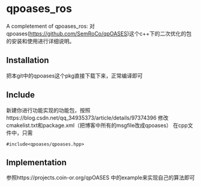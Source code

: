 # qpoases_ros
A completement of qpoases_ros: 对qpoases(https://github.com/SemRoCo/qpOASES)这个c++下的二次优化的包的安装和使用进行详细说明。
## Installation
把本git中的qpoases这个pkg直接下载下来，正常编译即可

## Include
新建你进行功能实现的功能包，按照https://blog.csdn.net/qq_34935373/article/details/97374396 修改cmakelist.txt和package.xml（把博客中所有的msgfile改成qpoases）
在cpp文件中，只需
```
#include<qpoases/qpoases.hpp>
```

## Implementation
参照https://projects.coin-or.org/qpOASES 中的example来实现自己的算法即可
